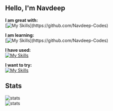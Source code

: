 <h2>Hello, I'm Navdeep</h2>
<div>

**I am great with:** <br>
[![My Skills](https://skillicons.dev/icons?i=js,html,css,)](https://github.com/Navdeep-Codes)

**I am learning:** <br>
[![My Skills](https://skillicons.dev/icons?i=nodejs,java,nextjs,react,)](https://github.com/Navdeep-Codes)

**I have used:** <br>
[![My Skills](https://skillicons.dev/icons?i=github,figma,bash,powershell,git,vscode,linux,vercel,mongodb)](https://github.com/Navdeep-Codes)

**I want to try:** <br>
[![My Skills](https://skillicons.dev/icons?i=androidstudio,flutter,kotlin,tailwindcss,aws)](https://github.com/Navdeep-Codes)

</div>
<h2>Stats</h2>
<div>
  <img alt='stats' src='https://github-profile-summary-cards.vercel.app/api/cards/profile-details?username=Navdeep-Codes&theme=tokyonight'>
  <br>
   <img alt='stats' src='https://github-readme-stats.hackclub.dev/api/wakatime?username=421&api_domain=hackatime.hackclub.com&theme=gruvbox&custom_title=Hackatime+Stats&layout=compact&cache_seconds=0&langs_count=8'>
</div>
<br>

